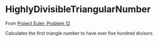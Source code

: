 # HighlyDivisibleTriangularNumber

From [Project Euler: Problem 12](https://projecteuler.net/problem=12)

Calculates the first triangle number to have over five hundred divisors